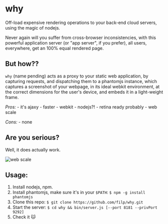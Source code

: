 # why

Off-load expensive rendering operations to your back-end cloud servers,
using the magic of nodejs.

Never again will you suffer from cross-browser inconsistencies, with
this powerful application server (or "app server", if you prefer), all
users, everywhere, get an 100% equal rendered page.

## But how??

`why` (name pending) acts as a proxy to your static web application, by
capturing requests, and dispatching them to a phantomjs instance, which
captures a screenshot of your webpage, in its ideal webkit environment,
at the correct dimensions for the user's device, and embeds it in a light-weight
frame.

*Pros:*
	- it's ajaxy
	- faster
	- webkit
	- nodejs?!
	- retina ready probably
	- web scale

*Cons:*
	- none

## Are you serious?

Well, it does actually work.

![web scale](http://i.imgur.com/GYeamse.gif "web scale!")

## Usage:

1. Install nodejs, npm.
2. Install phantomjs, make sure it's in your `$PATH`: `$ npm -g install phantomjs`
3. Clone this repo: `$ git clone https://github.com/filp/why.git`
4. Start the server: `$ cd why && bin/server.js [--port 8181 --privPort 9292]`
5. Check it :cat: